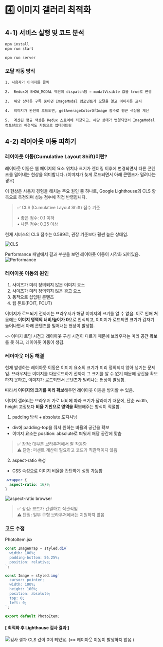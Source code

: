 # 4️⃣ 이미지 갤러리 최적화

## 4-1) 서비스 실행 및 코드 분석

```bash
npm install
npm run start
```

```bash
npm run server
```

### 모달 작동 방식

    1. 사용자가 이미지를 클릭

    2.	Redux에 SHOW_MODAL 액션이 dispatch됨 → modalVisible 값을 true로 변경

    3.	해당 상태를 구독 중이던 ImageModal 컴포넌트가 모달을 열고 이미지를 표시

    4.	이미지가 완전히 로드되면, getAverageColorOfImage 함수로 평균 색상을 계산

    5.	계산된 평균 색상은 Redux 스토어에 저장되고, 해당 상태가 변경되면서 ImageModal 컴포넌트의 배경색도 자동으로 업데이트됨

## 4-2) 레이아웃 이동 피하기

### 레이아웃 이동(Cumulative Layout Shift)이란?

레이아웃 이동은 웹 페이지의 요소 위치나 크기가 렌더링 이후에 변경되면서 다른 콘텐츠를 밀어내는 현상을 의미합니다.
(이미지가 늦게 로드되면서 아래 콘텐츠가 밀려나는 경우)

이 현상은 사용자 경험을 해치는 주요 원인 중 하나로, Google Lighthouse의 CLS 항목으로 측정되며 성능 점수에 직접 반영됩니다.

> ✅ CLS (Cumulative Layout Shift) 점수 기준
>
> • 좋은 점수: 0.1 이하
> <br>
> • 나쁜 점수: 0.25 이상

현재 서비스의 CLS 점수는 0.599로, 권장 기준보다 훨씬 높은 상태임.

![CLS](./image/1.png)

Performance 패널에서 결과 부분을 보면 레이아웃 이동이 시각화 되어있음.
![Performance](./image/2.png)

### 레이아웃 이동의 원인

1. 사이즈가 미리 정의되지 않은 이미지 요소
2. 사이즈가 미리 정의되지 않은 광고 요소
3. 동적으로 삽입된 콘텐츠
4. 웹 폰트(FOIT, FOUT)

이미지가 로드되기 전까지는 브라우저가 해당 이미지의 크기를 알 수 없음.
이로 인해 처음에는 **이미지 영역의 너비/높이가 0**으로 인식되고, 이미지가 로드되면 크기가 갑자기 늘어나면서 아래 콘텐츠를 밀어내는 현상이 발생함.

-> 이미지 로딩 시점과 레이아웃 구성 시점이 다르기 때문에 브라우저는 미리 공간 확보를 못 하고, 레이아웃 이동이 생김.

### 레이아웃 이동 해결

현재 발생하는 레이아웃 이동은 이미지 요소의 크기가 미리 정의되지 않아 생기는 문제임.
브라우저는 이미지를 다운로드하기 전까지 그 크기를 알 수 없기 때문에 공간을 확보하지 못하고, 이미지가 로드되면서 콘텐츠가 밀려나는 현상이 발생함.

따라서 **이미지의 크기를 미리 확보**해두면 레이아웃 이동을 방지할 수 있음.

이미지 갤러리는 브라우저 가로 너비에 따라 크기가 달라지기 때문에, 단순 width, height 고정보다 **비율 기반으로 영역을 확보**해주는 방식이 적절함.

1. padding 방식 + absolute 포지셔닝

- div에 padding-top을 줘서 원하는 비율의 공간을 확보
- 이미지 요소는 position: absolute로 띄워서 해당 공간에 맞춤

> ✅ 장점: 대부분 브라우저에서 잘 작동함 <br/>
> ⚠️ 단점: 퍼센트 계산이 필요하고 코드가 직관적이지 않음

2. aspect-ratio 속성

- CSS 속성으로 이미지 비율을 간단하게 설정 가능함

```css
.wrapper {
  aspect-ratio: 16/9;
}
```

![aspect-ratio browser](./image/3.png)

> ✅ 장점: 코드가 간결하고 직관적임 <br/>
> ⚠️ 단점: 일부 구형 브라우저에서는 지원하지 않음

### 코드 수정

PhotoItem.jsx

```jsx
const ImageWrap = styled.div`
  width: 100%;
  padding-bottom: 56.25%;
  position: relative;
`;

const Image = styled.img`
  cursor: pointer;
  width: 100%;
  height: 100%;
  position: absolute;
  top: 0;
  left: 0;
`;

export default PhotoItem;
```

#### [ 최적화 후 Lighthouse 검사 결과 ]

![검사 결과](./image/4.png)
CLS 값이 0이 되었음. (== 레이아웃 이동이 발생하지 않음.)
